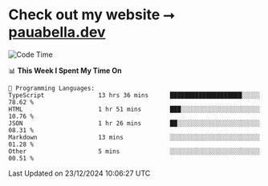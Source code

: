 # Check out my website ⭢ [pauabella.dev](https://pauabella.dev)

<!--START_SECTION:waka-->
![Code Time](http://img.shields.io/badge/Code%20Time-3%2C989%20hrs%2050%20mins-blue)

📊 **This Week I Spent My Time On** 

```text
💬 Programming Languages: 
TypeScript               13 hrs 36 mins      ████████████████████░░░░░   78.62 % 
HTML                     1 hr 51 mins        ███░░░░░░░░░░░░░░░░░░░░░░   10.76 % 
JSON                     1 hr 26 mins        ██░░░░░░░░░░░░░░░░░░░░░░░   08.31 % 
Markdown                 13 mins             ░░░░░░░░░░░░░░░░░░░░░░░░░   01.28 % 
Other                    5 mins              ░░░░░░░░░░░░░░░░░░░░░░░░░   00.51 % 
```


 Last Updated on 23/12/2024 10:06:27 UTC
<!--END_SECTION:waka-->
